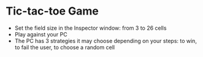 # Tic-tac-toe Game
<ul>
<li>Set the field size in the Inspector window: from 3 to 26 cells</li>
<li>Play against your PC</li>
<li>The PC has 3 strategies it may choose depending on your steps: to win, to fail the user, to choose a random cell</li>
</ul>
